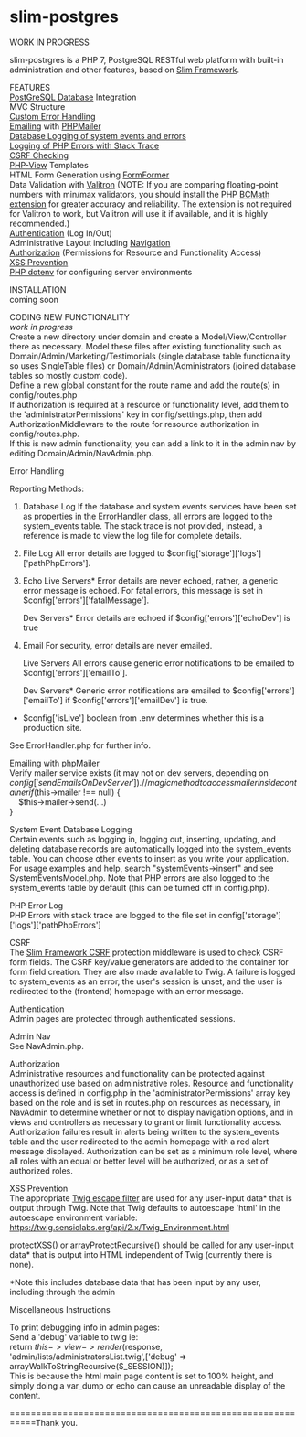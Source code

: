# slim-postgres  
WORK IN PROGRESS  
  
slim-postrgres is a PHP 7, PostgreSQL RESTful web platform with built-in administration and other features, based on <a target="_blank" href="https://www.slimframework.com/">Slim Framework</a>.  

FEATURES  
<a target="_blank" href="https://postgresql.org">PostGreSQL Database</a> Integration  
MVC Structure  
<a href="#eh">Custom Error Handling</a>  
<a href="emailing">Emailing</a> with <a target="_blank" href="https://github.com/PHPMailer/PHPMailer">PHPMailer</a>    
<a href="#se">Database Logging of system events and errors</a>  
<a href="#errLog">Logging of PHP Errors with Stack Trace</a>  
<a href="#csrf">CSRF Checking</a>  
<a href="https://github.com/slimphp/PHP-View">PHP-View</a> Templates     
HTML Form Generation using <a target="_blank" href="https://github.com/it-all/FormFormer">FormFormer</a>   
Data Validation with <a target="_blank" href="https://github.com/vlucas/valitron">Valitron</a> (NOTE: If you are comparing floating-point numbers with min/max validators, you should install the PHP <a target="_blank" href="http://php.net/manual/en/book.bc.php">BCMath extension</a> for greater accuracy and reliability. The extension is not required for Valitron to work, but Valitron will use it if available, and it is highly recommended.)  
<a href="#authe">Authentication</a> (Log In/Out)  
Administrative Layout including <a target="_blank" href="#adminNav">Navigation</a>  
<a href="#autho">Authorization</a> (Permissions for Resource and Functionality Access)    
<a href="#xss">XSS Prevention</a>  
<a href="https://github.com/vlucas/phpdotenv">PHP dotenv</a> for configuring server environments  
  
INSTALLATION  
coming soon  
  
CODING NEW FUNCTIONALITY  
*work in progress*  
Create a new directory under domain and create a Model/View/Controller there as necessary. Model these files after existing functionality such as Domain/Admin/Marketing/Testimonials (single database table functionality so uses SingleTable files) or Domain/Admin/Administrators (joined database tables so mostly custom code).  
Define a new global constant for the route name and add the route(s) in config/routes.php  
If authorization is required at a resource or functionality level, add them to the 'administratorPermissions' key in config/settings.php, then add AuthorizationMiddleware to the route for resource authorization in config/routes.php.  
If this is new admin functionality, you can add a link to it in the admin nav by editing Domain/Admin/NavAdmin.php. 

<a name="eh">Error Handling</a>  
  
Reporting Methods:

1. Database Log
    If the database and system events services have been set as properties in the ErrorHandler class, all errors are logged to the system_events table. The stack trace is not provided, instead, a reference is made to view the log file for complete details.
    
2. File Log
    All error details are logged to $config['storage']['logs']['pathPhpErrors'].

3. Echo
    Live Servers*
    Error details are never echoed, rather, a generic error message is echoed. For fatal errors, this message is set in $config['errors']['fatalMessage'].

    Dev Servers*
    Error details are echoed if $config['errors']['echoDev'] is true
    
4. Email
    For security, error details are never emailed.

    Live Servers
    All errors cause generic error notifications to be emailed to $config['errors']['emailTo'].
    
    Dev Servers*
    Generic error notifications are emailed to $config['errors']['emailTo'] if $config['errors']['emailDev'] is true.
    
    
* $config['isLive'] boolean from .env determines whether this is a production site.

See ErrorHandler.php for further info.

<a name="emailing">Emailing with phpMailer</a>  
Verify mailer service exists (it may not on dev servers, depending on $config['sendEmailsOnDevServer']).  
// magic method to access mailer inside container  
if ($this->mailer !== null) {  
&nbsp;&nbsp;&nbsp;&nbsp;$this->mailer->send(...)  
}
                
<a name="se">System Event Database Logging</a>  
Certain events such as logging in, logging out, inserting, updating, and deleting database records are automatically logged into the system_events table. You can choose other events to insert as you write your application. For usage examples and help, search "systemEvents->insert" and see SystemEventsModel.php. Note that PHP errors are also logged to the system_events table by default (this can be turned off in config.php).

<a name="errLog">PHP Error Log</a>  
PHP Errors with stack trace are logged to the file set in config['storage']['logs']['pathPhpErrors']  
  
<a name="csrf">CSRF</a>   
The <a href="https://github.com/slimphp/Slim-Csrf" target="_blank">Slim Framework CSRF</a> protection middleware is used to check CSRF form fields. The CSRF key/value generators are added to the container for form field creation. They are also made available to Twig. A failure is logged to system_events as an error, the user's session is unset, and the user is redirected to the (frontend) homepage with an error message.

<a name="authe">Authentication</a>  
Admin pages are protected through authenticated sessions.

<a name="adminNav">Admin Nav</a>  
See NavAdmin.php.

<a name="autho">Authorization</a>  
Administrative resources and functionality can be protected against unauthorized use based on administrative roles. Resource and functionality access is defined in config.php in the 'administratorPermissions' array key based on the role and is set in routes.php on resources as necessary, in NavAdmin to determine whether or not to display navigation options, and in views and controllers as necessary to grant or limit functionality access. Authorization failures result in alerts being written to the system_events table and the user redirected to the admin homepage with a red alert message displayed. Authorization can be set as a minimum role level, where all roles with an equal or better level will be authorized, or as a set of authorized roles.

<a name="xss">XSS Prevention</a>  
The appropriate <a target="_blank" href="https://twig.sensiolabs.org/doc/2.x/filters/escape.html" target="_blank">Twig escape filter</a> are used for any user-input data* that is output through Twig. Note that Twig defaults to autoescape 'html' in the autoescape environment variable: https://twig.sensiolabs.org/api/2.x/Twig_Environment.html

protectXSS() or arrayProtectRecursive() should be called for any user-input data* that is output into HTML independent of Twig (currently there is none).

*Note this includes database data that has been input by any user, including through the admin

Miscellaneous Instructions  

To print debugging info in admin pages:  
Send a 'debug' variable to twig ie:   
return $this->view->render($response, 'admin/lists/administratorsList.twig',['debug' => arrayWalkToStringRecursive($_SESSION)]);  
This is because the html main page content is set to 100% height, and simply doing a var_dump or echo can cause an unreadable display of the content.  

===========================================================Thank you.